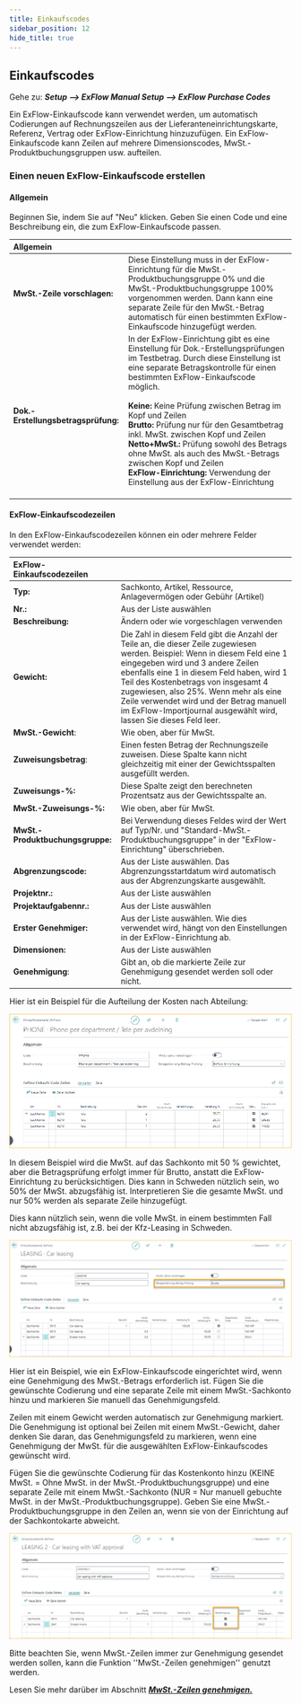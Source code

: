 ```yaml
---
title: Einkaufscodes
sidebar_position: 12
hide_title: true
---
```

## Einkaufscodes

Gehe zu: ***Setup \--\> ExFlow Manual Setup \--\> ExFlow Purchase Codes***

Ein ExFlow-Einkaufscode kann verwendet werden, um automatisch Codierungen auf Rechnungszeilen aus der Lieferanteneinrichtungskarte, Referenz, Vertrag oder ExFlow-Einrichtung hinzuzufügen. Ein ExFlow-Einkaufscode kann Zeilen auf mehrere Dimensionscodes, MwSt.-Produktbuchungsgruppen usw. aufteilen.

### Einen neuen ExFlow-Einkaufscode erstellen

#### Allgemein
Beginnen Sie, indem Sie auf "Neu" klicken. Geben Sie einen Code und eine Beschreibung ein, die zum ExFlow-Einkaufscode passen.

| Allgemein      |    |
|:-|:-|
| **MwSt.-Zeile vorschlagen:**             | Diese Einstellung muss in der ExFlow-Einrichtung für die MwSt.-Produktbuchungsgruppe 0% und die MwSt.-Produktbuchungsgruppe 100% vorgenommen werden. Dann kann eine separate Zeile für den MwSt.-Betrag automatisch für einen bestimmten ExFlow-Einkaufscode hinzugefügt werden.
| **Dok.-Erstellungsbetragsprüfung:**   | In der ExFlow-Einrichtung gibt es eine Einstellung für Dok.-Erstellungsprüfungen im Testbetrag. Durch diese Einstellung ist eine separate Betragskontrolle für einen bestimmten ExFlow-Einkaufscode möglich. <br/><br/>**Keine:** Keine Prüfung zwischen Betrag im Kopf und Zeilen <br/> **Brutto:** Prüfung nur für den Gesamtbetrag inkl. MwSt. zwischen Kopf und Zeilen <br/>**Netto+MwSt.:** Prüfung sowohl des Betrags ohne MwSt. als auch des MwSt.-Betrags zwischen Kopf und Zeilen <br/>**ExFlow-Einrichtung:** Verwendung der Einstellung aus der ExFlow-Einrichtung <br/><br/>

#### ExFlow-Einkaufscodezeilen

In den ExFlow-Einkaufscodezeilen können ein oder mehrere Felder verwendet werden:

| ExFlow-Einkaufscodezeilen      | |
|:-|:-|
|**Typ:**                      | Sachkonto, Artikel, Ressource, Anlagevermögen oder Gebühr (Artikel)
| **Nr.:**                      | Aus der Liste auswählen
| **Beschreibung:**              | Ändern oder wie vorgeschlagen verwenden
| **Gewicht:**                   | Die Zahl in diesem Feld gibt die Anzahl der Teile an, die dieser Zeile zugewiesen werden. Beispiel: Wenn in diesem Feld eine 1 eingegeben wird und 3 andere Zeilen ebenfalls eine 1 in diesem Feld haben, wird 1 Teil des Kostenbetrags von insgesamt 4 zugewiesen, also 25%. Wenn mehr als eine Zeile verwendet wird und der Betrag manuell im ExFlow-Importjournal ausgewählt wird, lassen Sie dieses Feld leer.
| **MwSt.-Gewicht**:               | Wie oben, aber für MwSt.
| **Zuweisungsbetrag**:        | Einen festen Betrag der Rechnungszeile zuweisen. Diese Spalte kann nicht gleichzeitig mit einer der Gewichtsspalten ausgefüllt werden.
| **Zuweisungs-%:**             | Diese Spalte zeigt den berechneten Prozentsatz aus der Gewichtsspalte an.
| **MwSt.-Zuweisungs-%:**         | Wie oben, aber für MwSt.
| **MwSt.-Produktbuchungsgruppe:**  | Bei Verwendung dieses Feldes wird der Wert auf Typ/Nr. und "Standard-MwSt.-Produktbuchungsgruppe" in der "ExFlow-Einrichtung" überschrieben.
| **Abgrenzungscode:**            | Aus der Liste auswählen. Das Abgrenzungsstartdatum wird automatisch aus der Abgrenzungskarte ausgewählt.
| **Projektnr.:**                  | Aus der Liste auswählen
| **Projektaufgabennr.:**             | Aus der Liste auswählen
| **Erster Genehmiger:**           | Aus der Liste auswählen. Wie dies verwendet wird, hängt von den Einstellungen in der ExFlow-Einrichtung ab.
| **Dimensionen:**               | Aus der Liste auswählen
| **Genehmigung**:                 | Gibt an, ob die markierte Zeile zur Genehmigung gesendet werden soll oder nicht.

Hier ist ein Beispiel für die Aufteilung der Kosten nach Abteilung:

![ExFlow Purchase Code Card](../../images/puchase-code-001.png)

In diesem Beispiel wird die MwSt. auf das Sachkonto mit 50 % gewichtet, aber die Betragsprüfung erfolgt immer für Brutto, anstatt die ExFlow-Einrichtung zu berücksichtigen. Dies kann in Schweden nützlich sein, wo 50% der MwSt. abzugsfähig ist. Interpretieren Sie die gesamte MwSt. und nur 50% werden als separate Zeile hinzugefügt.

Dies kann nützlich sein, wenn die volle MwSt. in einem bestimmten Fall nicht abzugsfähig ist, z.B. bei der Kfz-Leasing in Schweden.

![ExFlow Purchase Code Card](../../images/puchase-code-002.png)

Hier ist ein Beispiel, wie ein ExFlow-Einkaufscode eingerichtet wird, wenn eine Genehmigung des MwSt.-Betrags erforderlich ist. Fügen Sie die gewünschte Codierung und eine separate Zeile mit einem MwSt.-Sachkonto hinzu und markieren Sie manuell das Genehmigungsfeld.

Zeilen mit einem Gewicht werden automatisch zur Genehmigung markiert. Die Genehmigung ist optional bei Zeilen mit einem MwSt.-Gewicht, daher denken Sie daran, das Genehmigungsfeld zu markieren, wenn eine Genehmigung der MwSt. für die ausgewählten ExFlow-Einkaufscodes gewünscht wird.

Fügen Sie die gewünschte Codierung für das Kostenkonto hinzu (KEINE MwSt. = Ohne MwSt. in der MwSt.-Produktbuchungsgruppe) und eine separate Zeile mit einem MwSt.-Sachkonto (NUR = Nur manuell gebuchte MwSt. in der MwSt.-Produktbuchungsgruppe). Geben Sie eine MwSt.-Produktbuchungsgruppe in den Zeilen an, wenn sie von der Einrichtung auf der Sachkontokarte abweicht.

![ExFlow Purchase Code Card](../../images/puchase-code-003.png)

Bitte beachten Sie, wenn MwSt.-Zeilen immer zur Genehmigung gesendet werden sollen, kann die Funktion ''MwSt.-Zeilen genehmigen'' genutzt werden.

Lesen Sie mehr darüber im Abschnitt [***MwSt.-Zeilen genehmigen.***](https://docs.exflow.cloud/business-central/docs/user-manual/business-functionality/approve-vat-lines)
